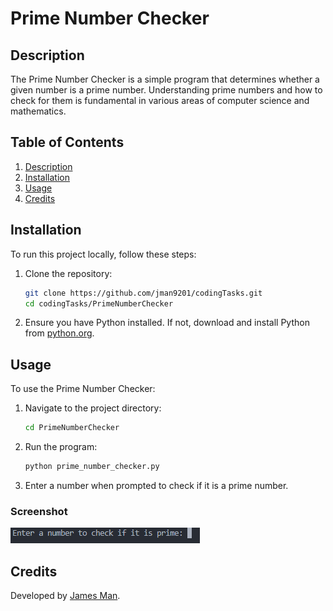 # Prime Number Checker

## Description
The Prime Number Checker is a simple program that determines whether a given number is a prime number. Understanding prime numbers and how to check for them is fundamental in various areas of computer science and mathematics.

## Table of Contents
1. [Description](#description)
2. [Installation](#installation)
3. [Usage](#usage)
4. [Credits](#credits)

## Installation
To run this project locally, follow these steps:

1. Clone the repository:
    ```bash
    git clone https://github.com/jman9201/codingTasks.git
    cd codingTasks/PrimeNumberChecker
    ```

2. Ensure you have Python installed. If not, download and install Python from [python.org](https://www.python.org/).

## Usage
To use the Prime Number Checker:

1. Navigate to the project directory:
    ```bash
    cd PrimeNumberChecker
    ```

2. Run the program:
    ```bash
    python prime_number_checker.py
    ```

3. Enter a number when prompted to check if it is a prime number.

### Screenshot
![Screenshot of Prime Number Checker](screenshot.png)

## Credits
Developed by [James Man](https://github.com/jman9201).
